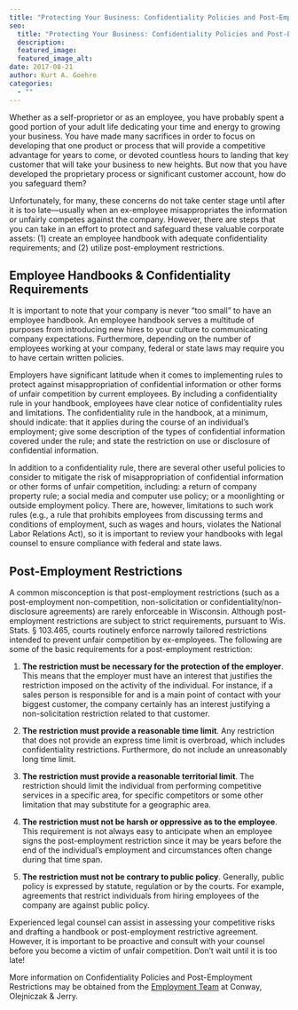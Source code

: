 ```yaml
---
title: "Protecting Your Business: Confidentiality Policies and Post-Employment Restrictions Are a Must"
seo:
  title: "Protecting Your Business: Confidentiality Policies and Post-Employment Restrictions Are a Must"
  description:
  featured_image:
  featured_image_alt:
date: 2017-08-21
author: Kurt A. Goehre
categories:
  - ""
---
```


Whether as a self-proprietor or as an employee, you have probably spent a good portion of your adult life dedicating your time and energy to growing your business. You have made many sacrifices in order to focus on developing that one product or process that will provide a competitive advantage for years to come, or devoted countless hours to landing that key customer that will take your business to new heights. But now that you have developed the proprietary process or significant customer account, how do you safeguard them?

Unfortunately, for many, these concerns do not take center stage until after it is too late—usually when an ex-employee misappropriates the information or unfairly competes against the company. However, there are steps that you can take in an effort to protect and safeguard these valuable corporate assets: (1) create an employee handbook with adequate confidentiality requirements; and (2) utilize post-employment restrictions.

## Employee Handbooks & Confidentiality Requirements

It is important to note that your company is never “too small” to have an employee handbook. An employee handbook serves a multitude of purposes from introducing new hires to your culture to communicating company expectations. Furthermore, depending on the number of employees working at your company, federal or state laws may require you to have certain written policies.

Employers have significant latitude when it comes to implementing rules to protect against misappropriation of confidential information or other forms of unfair competition by current employees. By including a confidentiality rule in your handbook, employees have clear notice of confidentiality rules and limitations. The confidentiality rule in the handbook, at a minimum, should indicate: that it applies during the course of an individual’s employment; give some description of the types of confidential information covered under the rule; and state the restriction on use or disclosure of confidential information.

In addition to a confidentiality rule, there are several other useful policies to consider to mitigate the risk of misappropriation of confidential information or other forms of unfair competition, including: a return of company property rule; a social media and computer use policy; or a moonlighting or outside employment policy. There are, however, limitations to such work rules (e.g., a rule that prohibits employees from discussing terms and conditions of employment, such as wages and hours, violates the National Labor Relations Act), so it is important to review your handbooks with legal counsel to ensure compliance with federal and state laws.

## Post-Employment Restrictions

A common misconception is that post-employment restrictions (such as a post-employment non-competition, non-solicitation or confidentiality/non-disclosure agreements) are rarely enforceable in Wisconsin. Although post-employment restrictions are subject to strict requirements, pursuant to Wis. Stats. § 103.465, courts routinely enforce narrowly tailored restrictions intended to prevent unfair competition by ex-employees. The following are some of the basic requirements for a post-employment restriction:

1. **The restriction must be necessary for the protection of the employer**. This means that the employer must have an interest that justifies the restriction imposed on the activity of the individual. For instance, if a sales person is responsible for and is a main point of contact with your biggest customer, the company certainly has an interest justifying a non-solicitation restriction related to that customer.

2. **The restriction must provide a reasonable time limit**. Any restriction that does not provide an express time limit is overbroad, which includes confidentiality restrictions. Furthermore, do not include an unreasonably long time limit.

3. **The restriction must provide a reasonable territorial limit**. The restriction should limit the individual from performing competitive services in a specific area, for specific competitors or some other limitation that may substitute for a geographic area.

4. **The restriction must not be harsh or oppressive as to the employee**. This requirement is not always easy to anticipate when an employee signs the post-employment restriction since it may be years before the end of the individual’s employment and circumstances often change during that time span.

5. **The restriction must not be contrary to public policy**. Generally, public policy is expressed by statute, regulation or by the courts. For example, agreements that restrict individuals from hiring employees of the company are against public policy.

Experienced legal counsel can assist in assessing your competitive risks and drafting a handbook or post-employment restrictive agreement. However, it is important to be proactive and consult with your counsel before you become a victim of unfair competition. Don’t wait until it is too late!

More information on Confidentiality Policies and Post-Employment Restrictions may be obtained from the [Employment Team](/practice-areas/employment-law/) at Conway, Olejniczak & Jerry.
